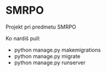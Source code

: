 # SMRPO
Projekt pri predmetu SMRPO

Ko nardiš pull:

 -  python manage.py makemigrations
 -  python manage.py migrate
 -  python manage.py runserver